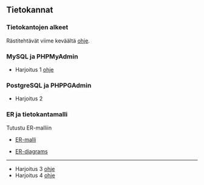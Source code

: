 ## Tietokannat

### Tietokantojen alkeet

Rästitehtävät viime keväältä [ohje](pohjatiedot.html).

### MySQL ja PHPMyAdmin

- Harjoitus 1 [ohje](harjoitus1.html)

### PostgreSQL ja PHPPGAdmin

- Harjoitus 2

### ER ja tietokantamalli

Tutustu ER-malliin

- [ER-malli](http://appro.mit.jyu.fi/tiedonhallinta/luennot/luento2/#TOC1)

- [ER-diagrams](https://creately.com/blog/diagrams/er-diagrams-tutorial/)

---
- Harjoitus 3 [ohje](harjoitus3.html)
- Harjoitus 4 [ohje](harjoitus4.html)